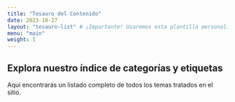 ```yaml
---
title: "Tesauro del Contenido"
date: 2023-10-27
layout: "tesauro-list" # ¡Importante! Usaremos esta plantilla personalizada
menu: "main"
weight: 1
---
```


## Explora nuestro índice de categorías y etiquetas

Aquí encontrarás un listado completo de todos los temas tratados en el sitio.
